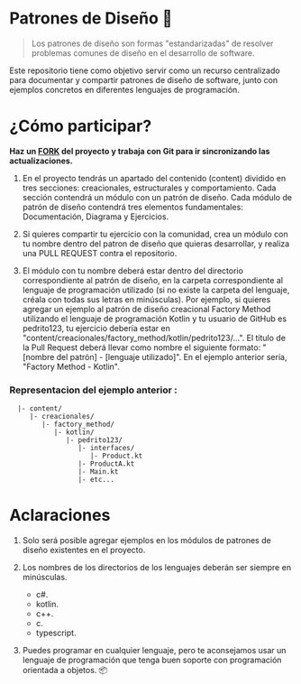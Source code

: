 # Patrones de Diseño 🧵

> Los patrones de diseño son formas "estandarizadas" de resolver problemas comunes de diseño en el desarrollo de software.

Este repositorio tiene como objetivo servir como un recurso centralizado para documentar y compartir patrones de diseño de software, junto con ejemplos concretos en diferentes lenguajes de programación.

# ¿Cómo participar?

**Haz un [FORK](https://github.com/Zamudiio/Patrones-De-Diseno/fork) del proyecto y trabaja con Git para ir sincronizando las actualizaciones.**

1. En el proyecto tendrás un apartado del contenido (content) dividido en tres secciones: creacionales, estructurales y comportamiento. Cada sección contendrá un módulo con un patrón de diseño. Cada módulo de patrón de diseño contendrá tres elementos fundamentales: Documentación, Diagrama y Ejercicios.

2. Si quieres compartir tu ejercicio con la comunidad, crea un módulo con tu nombre dentro del patron de diseño que quieras desarrollar, y realiza una PULL REQUEST contra el repositorio.

3. El módulo con tu nombre deberá estar dentro del directorio correspondiente al patrón de diseño, en la carpeta correspondiente al lenguaje de programación utilizado (si no existe la carpeta del lenguaje, créala con todas sus letras en minúsculas). Por ejemplo, si quieres agregar un ejemplo al patrón de diseño creacional Factory Method utilizando el lenguaje de programación Kotlin y tu usuario de GitHub es pedrito123, tu ejercicio debería estar en "content/creacionales/factory_method/kotlin/pedrito123/...". El título de la Pull Request deberá llevar como nombre el siguiente formato: "[nombre del patrón] - [lenguaje utilizado]". En el ejemplo anterior sería, "Factory Method - Kotlin".

### Representacion del ejemplo anterior :
      |- content/
         |- creacionales/
            |- factory_method/
               |- kotlin/
                  |- pedrito123/
                     |- interfaces/
                        |- Product.kt
                     |- ProductA.kt
                     |- Main.kt
                     |- etc...
# Aclaraciones

1. Solo será posible agregar ejemplos en los módulos de patrones de diseño existentes en el proyecto.

2. Los nombres de los directorios de los lenguajes deberán ser siempre en minúsculas.

   - c#.
   - kotlin.
   - c++.
   - c.
   - typescript.

3. Puedes programar en cualquier lenguaje, pero te aconsejamos usar un lenguaje de programación que tenga buen soporte con programación orientada a objetos. 📦
